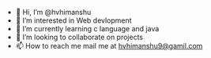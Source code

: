 - 👋 Hi, I’m @hvhimanshu
- 👀 I’m interested in Web devlopment 
- 🌱 I’m currently learning c language and java 
- 💞️ I’m looking to collaborate on projects
- 📫 How to reach me mail me at hvhimanshu9@gamil.com

<!---
hvhimanshu/hvhimanshu is a ✨ special ✨ repository because its `README.md` (this file) appears on your GitHub profile.
You can click the Preview link to take a look at your changes.
--->
